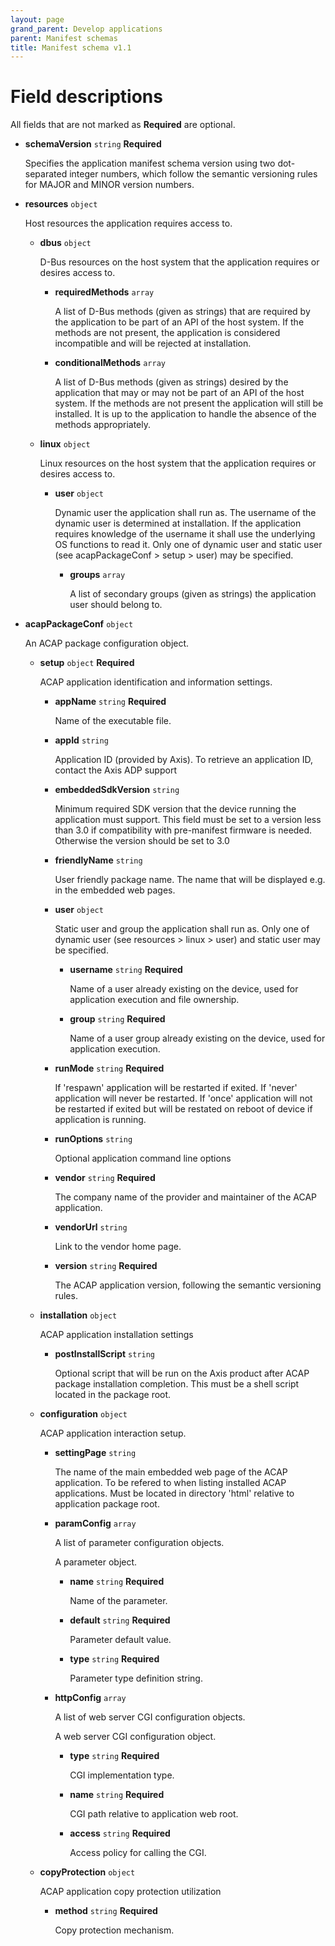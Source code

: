 ```yaml
---
layout: page
grand_parent: Develop applications
parent: Manifest schemas
title: Manifest schema v1.1
---
```

# Field descriptions

All fields that are not marked as **Required** are optional.

- __schemaVersion__ `string` **Required**

    Specifies the application manifest schema version using two dot-separated integer numbers, which follow the semantic versioning rules for MAJOR and MINOR version numbers.

- __resources__ `object`

    Host resources the application requires access to.

    - __dbus__ `object`

        D-Bus resources on the host system that the application requires or desires access to.

        - __requiredMethods__ `array`

            A list of D-Bus methods (given as strings) that are required by the application to be part of an API of the host system. If the methods are not present, the application is considered incompatible and will be rejected at installation.

        - __conditionalMethods__ `array`

            A list of D-Bus methods (given as strings) desired by the application that may or may not be part of an API of the host system. If the methods are not present the application will still be installed. It is up to the application to handle the absence of the methods appropriately.

    - __linux__ `object`

        Linux resources on the host system that the application requires or desires access to.

        - __user__ `object`

            Dynamic user the application shall run as. The username of the dynamic user is determined at installation. If the application requires knowledge of the username it shall use the underlying OS functions to read it. Only one of dynamic user and static user (see acapPackageConf > setup > user) may be specified.

            - __groups__ `array`

                A list of secondary groups (given as strings) the application user should belong to.

- __acapPackageConf__ `object`

    An ACAP package configuration object.

    - __setup__ `object` **Required**

        ACAP application identification and information settings.

        - __appName__ `string` **Required**

            Name of the executable file.

        - __appId__ `string`

            Application ID (provided by Axis). To retrieve an application ID, contact the Axis ADP support

        - __embeddedSdkVersion__ `string`

            Minimum required SDK version that the device running the application must support. This field must be set to a version less than 3.0 if compatibility with pre-manifest firmware is needed. Otherwise the version should be set to 3.0

        - __friendlyName__ `string`

            User friendly package name. The name that will be displayed e.g. in the embedded web pages.

        - __user__ `object`

            Static user and group the application shall run as. Only one of dynamic user (see resources > linux > user) and static user may be specified.

            - __username__ `string` **Required**

                Name of a user already existing on the device, used for application execution and file ownership.

            - __group__ `string` **Required**

                Name of a user group already existing on the device, used for application execution.

        - __runMode__ `string` **Required**

            If 'respawn' application will be restarted if exited. If 'never' application will never be restarted. If 'once' application will not be restarted if exited but will be restated on reboot of device if application is running.

        - __runOptions__ `string`

            Optional application command line options

        - __vendor__ `string` **Required**

            The company name of the provider and maintainer of the ACAP application.

        - __vendorUrl__ `string`

            Link to the vendor home page.

        - __version__ `string` **Required**

            The ACAP application version, following the semantic versioning rules.

    - __installation__ `object`

        ACAP application installation settings

        - __postInstallScript__ `string`

            Optional script that will be run on the Axis product after ACAP package installation completion. This must be a shell script located in the package root.

    - __configuration__ `object`

        ACAP application interaction setup.

        - __settingPage__ `string`

            The name of the main embedded web page of the ACAP application. To be refered to when listing installed ACAP applications. Must be located in directory 'html' relative to application package root.

        - __paramConfig__ `array`

            A list of parameter configuration objects.

            A parameter object.

            - __name__ `string` **Required**

                Name of the parameter.

            - __default__ `string` **Required**

                Parameter default value.

            - __type__ `string` **Required**

                Parameter type definition string.

        - __httpConfig__ `array`

            A list of web server CGI configuration objects.

            A web server CGI configuration object.

            - __type__ `string` **Required**

                CGI implementation type.

            - __name__ `string` **Required**

                CGI path relative to application web root.

            - __access__ `string` **Required**

                Access policy for calling the CGI.

    - __copyProtection__ `object`

        ACAP application copy protection utilization

        - __method__ `string` **Required**

            Copy protection mechanism.

